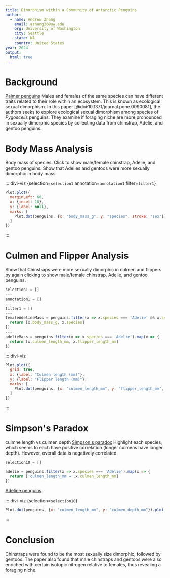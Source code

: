 ```yaml
---
title: Dimorphism within a Community of Antarctic Penguins
author:
  - name: Andrew Zhang
    email: azhang26@uw.edu
    org: University of Washington
    city: Seattle
    state: WA
    country: United States
year: 2024
output:
  html: true
---
```



# Background
[Palmer penguins](https://allisonhorst.github.io/palmerpenguins/)
Males and females of the same species can have different traits related to their role within an ecosystem. This is known as 
ecological sexual dimorphism. In this paper [@doi:10.1371/journal.pone.0090081], the authors seeks to explore ecological sexual dimorphism among species of *Pygoscelis* penguins. They examine if foraging niche are more pronounced in sexually dimorphic species by collecting data from chinstrap, Adelie, and gentoo penguins.
<!-- [This Adelie penguin has the smallest mass](`selection1=[['body_mass_g →',-1760.0187921524039]], annotation1=[], filter1=[]`).

[These are the largest penguins](`filter1=[['body_mass_g →',1000,2000]], annotation1=[[6000,1000,'Largest Gentoo penguins']]`) is an outlier.  -->

# Body Mass Analysis

<!-- ::: divi-viz {modes=`modes1` values=`values1`} -->
Body mass of species. Click to show male/female chinstrap, Adelie, and gentoo penguins. Show that Adelies and gentoos were more sexually dimorphic in body mass. 

::: divi-viz {selection=`selection1` annotation=`annotation1` filter=`filter1`}
``` js
Plot.plot({
  marginLeft: 60,
  x: {inset: 10},
  y: {label: null},
  marks: [
    Plot.dot(penguins, {x: "body_mass_g", y: "species", stroke: "sex"})
  ]
})
```
:::


# Culmen and Flipper Analysis

Show that Chinstraps were more sexually dimorphic in culmen and flippers by again clicking to show male/female chinstrap, Adelie, and gentoo penguins. 
<!-- [Adelie penguins have a large range of body mass values](`selection1=adelie, annotation1=[[5000,'Adelie','Adelie']]`). -->
```js { hide=true }
selection1 = []
---
annotation1 = []
---
filter1 = []
---
femaleAdelineMass = penguins.filter(x => x.species === 'Adelie' && x.sex === 'FEMALE').map(x => {
  return [x.body_mass_g, x.species]
})
---
adelieMass = penguins.filter(x => x.species === 'Adelie').map(x => {
  return [x.culmen_length_mm, x.flipper_length_mm]
})
```

::: divi-viz
``` js
Plot.plot({
  grid: true,
  x: {label: "Culmen length (mm)"},
  y: {label: "Flipper length (mm)"},
  marks: [
    Plot.dot(penguins, {x: "culmen_length_mm", y: "flipper_length_mm", stroke: "species"})
  ]
})
```
:::


<!-- ::: divi-viz {}
``` js
Plot.plot({
  y: {grid: true},
  marks: [
    Plot.dot(penguins, Plot.dodgeX("middle", {fx: "species", y: "body_mass_g", fill: "sex"}))
  ]
})
```
::: -->
# Simpson's Paradox

culmne length vs culmen depth
[Simpson's paradox](https://observablehq.com/@observablehq/plot-linear-regression-simpson)
Highlight each species, which seems to each have positive correlation (longer culmens have longer depth). 
However, overall data is negatively correlated. 

``` js {hide=true}
selection10 = []
---
adelie = penguins.filter(x => x.species === 'Adelie').map(x => {
  return ['culmen_length_mm →',x.culmen_length_mm]
})
```

[Adeline penguins](`selection10=adelie`)

::: divi-viz {selection=`selection10`}
``` js
Plot.dot(penguins, {x: "culmen_length_mm", y: "culmen_depth_mm"}).plot()
```
:::

# Conclusion

Chinstraps were found to be the most sexually size dimorphic, followed by gentoos. The paper also found that male chinstraps and gentoos were also enriched with certain isotopic nitrogen relative to females, thus revealing a foraging niche. 